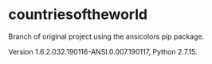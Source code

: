 # countriesoftheworld

Branch of original project using the ansicolors pip package.

Version 1.6.2.032.190116-ANSI.0.007.190117, Python 2.7.15.
